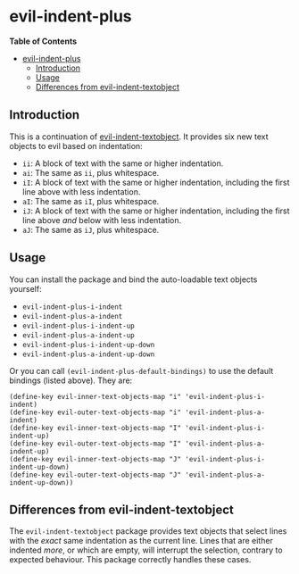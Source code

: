 # evil-indent-plus

<!-- markdown-toc start - Don't edit this section. Run M-x markdown-toc-generate-toc again -->
**Table of Contents**

- [evil-indent-plus](#evil-indent-plus)
    - [Introduction](#introduction)
    - [Usage](#usage)
    - [Differences from evil-indent-textobject](#differences-from-evil-indent-textobject)

<!-- markdown-toc end -->

## Introduction

This is a continuation of
[evil-indent-textobject](https://github.com/cofi/evil-indent-textobject). It
provides six new text objects to evil based on indentation:

* `ii`: A block of text with the same or higher indentation.
* `ai`: The same as `ii`, plus whitespace.
* `iI`: A block of text with the same or higher indentation, including the first
line above with less indentation.
* `aI`: The same as `iI`, plus whitespace.
* `iJ`: A block of text with the same or higher indentation, including the first
line above *and* below with less indentation.
* `aJ`: The same as `iJ`, plus whitespace.

## Usage

You can install the package and bind the auto-loadable text objects yourself:

- `evil-indent-plus-i-indent`
- `evil-indent-plus-a-indent`
- `evil-indent-plus-i-indent-up`
- `evil-indent-plus-a-indent-up`
- `evil-indent-plus-i-indent-up-down`
- `evil-indent-plus-a-indent-up-down`

Or you can call `(evil-indent-plus-default-bindings)` to use the default
bindings (listed above). They are:

```elisp
(define-key evil-inner-text-objects-map "i" 'evil-indent-plus-i-indent)
(define-key evil-outer-text-objects-map "i" 'evil-indent-plus-a-indent)
(define-key evil-inner-text-objects-map "I" 'evil-indent-plus-i-indent-up)
(define-key evil-outer-text-objects-map "I" 'evil-indent-plus-a-indent-up)
(define-key evil-inner-text-objects-map "J" 'evil-indent-plus-i-indent-up-down)
(define-key evil-outer-text-objects-map "J" 'evil-indent-plus-a-indent-up-down))
```

## Differences from evil-indent-textobject

The `evil-indent-textobject` package provides text objects that select lines
with the *exact* same indentation as the current line. Lines that are either
indented *more*, or which are empty, will interrupt the selection, contrary to
expected behaviour. This package correctly handles these cases.
